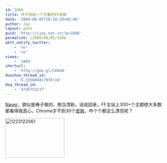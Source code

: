 ```yaml
---
id: 1686
title: 终于找到一个可看的FF皮肤
date: '2009-08-05T18:18:29+08:00'
author: Jay
layout: post
guid: 'http://ijay.net.cn/?p=1686'
permalink: /2009/08/05/1686
aktt_notify_twitter:
    - 'no'
    - 'no'
views:
    - '3465'
shorturl:
    - 'http://goo.gl/CKHxB'
duoshuo_thread_id:
    - '6.33560441797E+18'
dsq_thread_id:
    - '4745753117'
---
```


<a href="https://addons.mozilla.org/zh-CN/firefox/addon/naver/" target="_blank">Naver</a>，貌似是棒子做的，相当清新。话说回来，FF主站上300+个主题绝大多数都看得我恶心，Chrome才不到30个<a href="https://chrome.google.com/webstore?category=theme&amp;hl=en" target="_blank">皮肤</a>，咋个个都这么漂亮呢？

<img class="alignnone size-full wp-image-1687" title="1223122061" src="http://jayxu.com/log/wp-content/uploads/2009/08/1223122061.png" alt="1223122061" width="188" height="126" />
